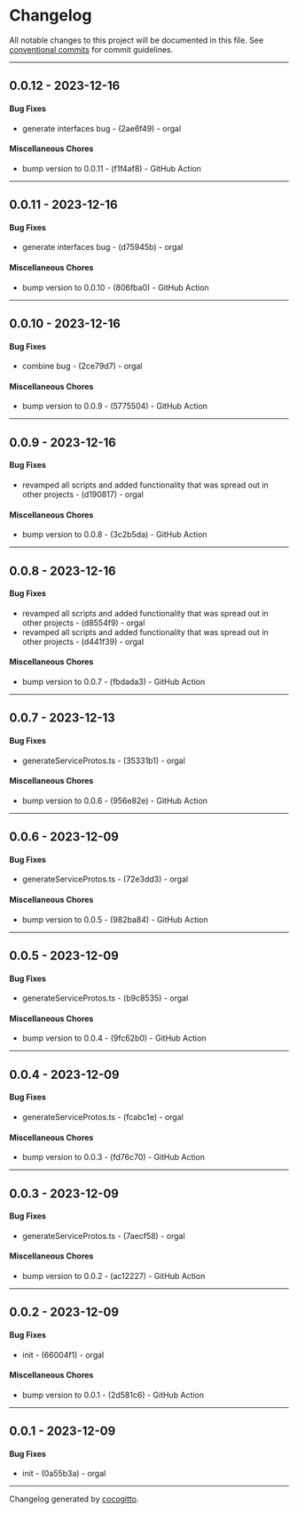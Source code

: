 # Changelog
All notable changes to this project will be documented in this file. See [conventional commits](https://www.conventionalcommits.org/) for commit guidelines.

- - -
## 0.0.12 - 2023-12-16
#### Bug Fixes
- generate interfaces bug - (2ae6f49) - orgal
#### Miscellaneous Chores
- bump version to 0.0.11 - (f1f4af8) - GitHub Action
- - -

## 0.0.11 - 2023-12-16
#### Bug Fixes
- generate interfaces bug - (d75945b) - orgal
#### Miscellaneous Chores
- bump version to 0.0.10 - (806fba0) - GitHub Action
- - -

## 0.0.10 - 2023-12-16
#### Bug Fixes
- combine bug - (2ce79d7) - orgal
#### Miscellaneous Chores
- bump version to 0.0.9 - (5775504) - GitHub Action
- - -

## 0.0.9 - 2023-12-16
#### Bug Fixes
- revamped all scripts and added functionality that was spread out in other projects - (d190817) - orgal
#### Miscellaneous Chores
- bump version to 0.0.8 - (3c2b5da) - GitHub Action
- - -

## 0.0.8 - 2023-12-16
#### Bug Fixes
- revamped all scripts and added functionality that was spread out in other projects - (d8554f9) - orgal
- revamped all scripts and added functionality that was spread out in other projects - (d441f39) - orgal
#### Miscellaneous Chores
- bump version to 0.0.7 - (fbdada3) - GitHub Action
- - -

## 0.0.7 - 2023-12-13
#### Bug Fixes
- generateServiceProtos.ts - (35331b1) - orgal
#### Miscellaneous Chores
- bump version to 0.0.6 - (956e82e) - GitHub Action
- - -

## 0.0.6 - 2023-12-09
#### Bug Fixes
- generateServiceProtos.ts - (72e3dd3) - orgal
#### Miscellaneous Chores
- bump version to 0.0.5 - (982ba84) - GitHub Action
- - -

## 0.0.5 - 2023-12-09
#### Bug Fixes
- generateServiceProtos.ts - (b9c8535) - orgal
#### Miscellaneous Chores
- bump version to 0.0.4 - (9fc62b0) - GitHub Action
- - -

## 0.0.4 - 2023-12-09
#### Bug Fixes
- generateServiceProtos.ts - (fcabc1e) - orgal
#### Miscellaneous Chores
- bump version to 0.0.3 - (fd76c70) - GitHub Action
- - -

## 0.0.3 - 2023-12-09
#### Bug Fixes
- generateServiceProtos.ts - (7aecf58) - orgal
#### Miscellaneous Chores
- bump version to 0.0.2 - (ac12227) - GitHub Action
- - -

## 0.0.2 - 2023-12-09
#### Bug Fixes
- init - (66004f1) - orgal
#### Miscellaneous Chores
- bump version to 0.0.1 - (2d581c6) - GitHub Action
- - -

## 0.0.1 - 2023-12-09
#### Bug Fixes
- init - (0a55b3a) - orgal
- - -

Changelog generated by [cocogitto](https://github.com/cocogitto/cocogitto).